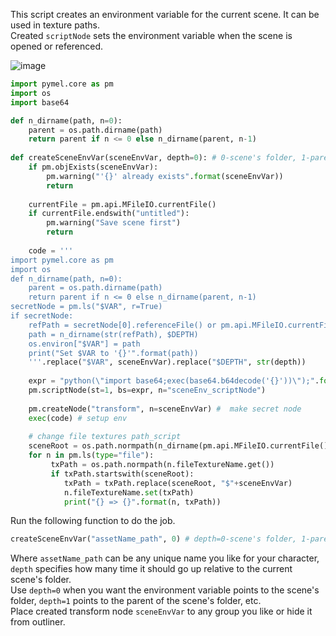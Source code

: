 This script creates an environment variable for the current scene. It can be used in texture paths.<br>
Created `scriptNode` sets the environment variable when the scene is opened or referenced.

![image](https://github.com/azagoruyko/mayaSceneEnvVar/assets/9614751/6bbd7786-a437-4583-9c86-467da324a3bb)

```python
import pymel.core as pm
import os
import base64

def n_dirname(path, n=0):
    parent = os.path.dirname(path)
    return parent if n <= 0 else n_dirname(parent, n-1)
    
def createSceneEnvVar(sceneEnvVar, depth=0): # 0-scene's folder, 1-parent folder, etc
    if pm.objExists(sceneEnvVar):
        pm.warning("'{}' already exists".format(sceneEnvVar))
        return
    
    currentFile = pm.api.MFileIO.currentFile()
    if currentFile.endswith("untitled"):
        pm.warning("Save scene first")        
        return
        
    code = '''
import pymel.core as pm
import os
def n_dirname(path, n=0):
    parent = os.path.dirname(path)
    return parent if n <= 0 else n_dirname(parent, n-1)
secretNode = pm.ls("$VAR", r=True)
if secretNode:
    refPath = secretNode[0].referenceFile() or pm.api.MFileIO.currentFile()
    path = n_dirname(str(refPath), $DEPTH)
    os.environ["$VAR"] = path
    print("Set $VAR to '{}'".format(path))
    '''.replace("$VAR", sceneEnvVar).replace("$DEPTH", str(depth))
        
    expr = "python(\"import base64;exec(base64.b64decode('{}'))\");".format(base64.b64encode(code))
    pm.scriptNode(st=1, bs=expr, n="sceneEnv_scriptNode")
        
    pm.createNode("transform", n=sceneEnvVar) #  make secret node
    exec(code) # setup env
        
    # change file textures path_script
    sceneRoot = os.path.normpath(n_dirname(pm.api.MFileIO.currentFile(), depth))
    for n in pm.ls(type="file"):
         txPath = os.path.normpath(n.fileTextureName.get())
         if txPath.startswith(sceneRoot):
            txPath = txPath.replace(sceneRoot, "$"+sceneEnvVar)
            n.fileTextureName.set(txPath)
            print("{} => {}".format(n, txPath))
```

Run the following function to do the job.
```python
createSceneEnvVar("assetName_path", 0) # depth=0-scene's folder, 1-parent folder, etc
```
Where `assetName_path` can be any unique name you like for your character, `depth` specifies how many time it should go up relative to the current scene's folder.<br>
Use `depth=0` when you want the environment variable points to the scene's folder, `depth=1` points to the parent of the scene's folder, etc.<br>
Place created transform node `sceneEnvVar` to any group you like or hide it from outliner.
